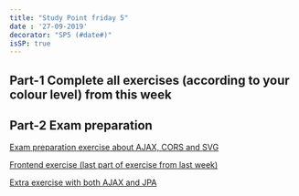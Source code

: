 ```yaml
---
title: "Study Point friday 5"
date : '27-09-2019'
decorator: "SP5 (#date#)"
isSP: true
---
```


## Part-1 Complete all exercises (according to your colour level) from this week

<!--PeriodExercises Flow-2/week2 PeriodExercises--> 

## Part-2 Exam preparation
[Exam preparation exercise about AJAX, CORS and SVG](https://docs.google.com/document/d/1VMx1XdbnIbJ6ik98qPywGyrRiqbQuIM2u9DpJmXCnlk/edit?usp=sharing)

[Frontend exercise (last part of exercise from last week)](https://docs.google.com/document/d/19km0ZoaAX0k_stnYOWfAZPd4wXbTGMWhme1xZopj-PA/edit?usp=sharing)

[Extra exercise with both AJAX and JPA](https://docs.google.com/document/d/1n7WkTOltfLk42k5sBL0SbyomsZdbOGyTPkpJ0UU0a8s/edit?usp=sharing)
